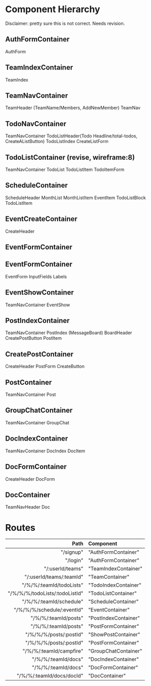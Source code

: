 # Component Hierarchy

Disclaimer: pretty sure this is not correct. Needs revision.

## AuthFormContainer
  AuthForm
## TeamIndexContainer
  TeamIndex
## TeamNavContainer
  TeamHeader (TeamName/Members, AddNewMember)
  TeamNav
## TodoNavContainer
  TeamNavContainer
  TodoListHeader(Todo Headline/total-todos, CreateAListButton)
  TodoListIndex
  CreateListForm
## TodoListContainer (revise, wireframe:8)
  TeamNavContainer
  TodoList
  TodoListItem
  TodoItemForm
## ScheduleContainer
  ScheduleHeader
  MonthList
  MonthListItem
  EventItem
  TodoListBlock
  TodoListItem
## EventCreateContainer
  CreateHeader
## EventFormContainer
## EventFormContainer
  EventForm
  InputFields
  Labels
## EventShowContainer
  TeamNavContainer
  EventShow
## PostIndexContainer
  TeamNavContainer
  PostIndex (MessageBoard)
  BoardHeader
  CreatePostButton
  PostItem
## CreatePostContainer
  CreateHeader
  PostForm
  CreateButton
## PostContainer
  TeamNavContainer
  Post
## GroupChatContainer
  TeamNavContainer
  GroupChat

## DocIndexContainer
  TeamNavContainer
  DocIndex
  DocItem
## DocFormContainer
  CreateHeader
  DocForm

## DocContainer
  TeamNavHeader
  Doc

# Routes

Path    |     Component
|--------:|:---------------|
"/signup" | "AuthFormContainer"
"/login" | "AuthFormContainer"
"/:userId/teams" | "TeamIndexContainer"
"/:userId/teams/:teamId" | "TeamContainer"
"/%/%/:teamId/todoLists" | "TodoIndexContainer"
"/%/%/%/todoLists/:todoListId" | "TodoListContainer"
"/%/%/:teamId/schedule" | "ScheduleContainer"
"/%/%/%/schedule/:eventId" | "EventContainer"
"/%/%/:teamId/posts" | "PostIndexContainer"
"/%/%/:teamId/posts" | "PostFormContainer"
"/%/%/%/posts/:postId" | "ShowPostContainer"
"/%/%/%/posts/:postId" | "PostFormContainer"
"/%/%/:teamId/campfire" | "GroupChatContainer"
"/%/%/:teamId/docs" | "DocIndexContainer"
"/%/%/:teamId/docs" | "DocFormContainer"
"/%/%/:teamId/docs/docId" | "DocContainer"
